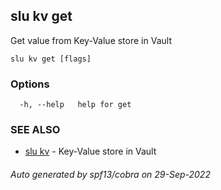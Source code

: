 ## slu kv get

Get value from Key-Value store in Vault

```
slu kv get [flags]
```

### Options

```
  -h, --help   help for get
```

### SEE ALSO

* [slu kv](slu_kv.md)	 - Key-Value store in Vault

###### Auto generated by spf13/cobra on 29-Sep-2022
